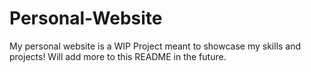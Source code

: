 # Personal-Website
My personal website is a WIP Project meant to showcase my skills and projects!
Will add more to this README in the future.